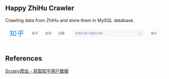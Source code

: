 ## Happy ZhiHu Crawler
Crawling data from ZhiHu and store them in MySQL database.

![Alt text](zhihu.png "ZhiHu 知乎")


## References

[Scrapy爬虫 - 获取知乎用户数据](https://github.com/ansenhuang/scrapy-zhihu-users)
